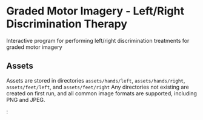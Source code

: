 # Graded Motor Imagery - Left/Right Discrimination Therapy
Interactive program for performing left/right discrimination treatments for graded motor imagery

## Assets
Assets are stored in directories
    ```assets/hands/left```, ```assets/hands/right```, ```assets/feet/left```, and ```assets/feet/right```
Any directories not existing are created on first run, and all common image formats are supported, including PNG and JPEG.

:
